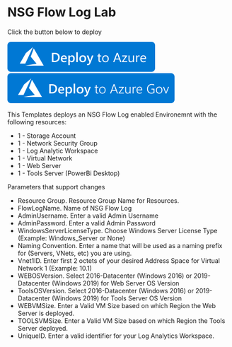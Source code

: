 # NSG Flow Log Lab

Click the button below to deploy

[![Deploy To Azure](https://raw.githubusercontent.com/Azure/azure-quickstart-templates/master/1-CONTRIBUTION-GUIDE/images/deploytoazure.svg?sanitize=true)](https://portal.azure.com/#create/Microsoft.Template/uri/https%3A%2F%2Fraw.githubusercontent.com%2Felliottfieldsjr%2FKillerHomeLab%2Fmaster%2FNetwork-Security-Group-NSG-Flow%2Fazuredeploy.json)
[![Deploy To Azure US Gov](https://raw.githubusercontent.com/Azure/azure-quickstart-templates/master/1-CONTRIBUTION-GUIDE/images/deploytoazuregov.svg?sanitize=true)](https://portal.azure.us/#create/Microsoft.Template/uri/https%3A%2F%2Fraw.githubusercontent.com%2Felliottfieldsjr%2FKillerHomeLab%2Fmaster%2FNetwork-Security-Group-NSG-Flow%2Fazuregovdeploy.json)

This Templates deploys an NSG Flow Log enabled Environemnt with the following resources:

- 1 - Storage Account
- 1 - Network Security Group
- 1 - Log Analytic Workspace
- 1 - Virtual Network
- 1 - Web Server
- 1 - Tools Server (PowerBi Desktop)

Parameters that support changes
- Resource Group. Resource Group Name for Resources.
- FlowLogName. Name of NSG Flow Log
- AdminUsername.  Enter a valid Admin Username
- AdminPassword.  Enter a valid Admin Password
- WindowsServerLicenseType.  Choose Windows Server License Type (Example:  Windows_Server or None)
- Naming Convention. Enter a name that will be used as a naming prefix for (Servers, VNets, etc) you are using.
- Vnet1ID.  Enter first 2 octets of your desired Address Space for Virtual Network 1 (Example:  10.1)
- WEBOSVersion.  Select 2016-Datacenter (Windows 2016) or 2019-Datacenter (Windows 2019) for Web Server OS Version
- ToolsOSVersion.  Select 2016-Datacenter (Windows 2016) or 2019-Datacenter (Windows 2019) for Tools Server OS Version
- WEBVMSize.  Enter a Valid VM Size based on which Region the Web Server is deployed.
- TOOLSVMSize.  Enter a Valid VM Size based on which Region the Tools Server deployed.
- UniqueID. Enter a valid identifier for your Log Analytics Workspace.
